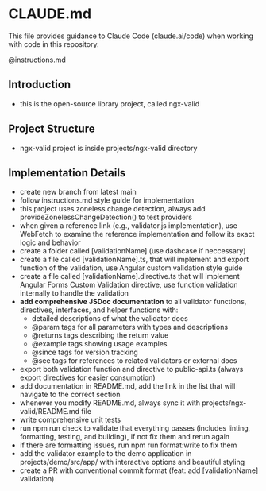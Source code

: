 # CLAUDE.md

This file provides guidance to Claude Code (claude.ai/code) when working with code in this repository.

@instructions.md

## Introduction

- this is the open-source library project, called ngx-valid

## Project Structure

- ngx-valid project is inside projects/ngx-valid directory

## Implementation Details

- create new branch from latest main
- follow instructions.md style guide for implementation
- this project uses zoneless change detection, always add provideZonelessChangeDetection() to test providers
- when given a reference link (e.g., validator.js implementation), use WebFetch to examine the reference implementation and follow its exact logic and behavior
- create a folder called [validationName] (use dashcase if neccessary)
- create a file called [validationName].ts, that will implement and export function of the validation, use Angular custom validation style guide
- create a file called [validationName].directive.ts that will implement Angular Forms Custom Validation directive, use function validation internally to handle the validation
- **add comprehensive JSDoc documentation** to all validator functions, directives, interfaces, and helper functions with:
  - detailed descriptions of what the validator does
  - @param tags for all parameters with types and descriptions
  - @returns tags describing the return value
  - @example tags showing usage examples
  - @since tags for version tracking
  - @see tags for references to related validators or external docs
- export both validation function and directive to public-api.ts (always export directives for easier consumption)
- add documentation in README.md, add the link in the list that will navigate to the correct section
- whenever you modify README.md, always sync it with projects/ngx-valid/README.md file
- write comprehensive unit tests
- run npm run check to validate that everything passes (includes linting, formatting, testing, and building), if not fix them and rerun again
- if there are formatting issues, run npm run format:write to fix them
- add the validator example to the demo application in projects/demo/src/app/ with interactive options and beautiful styling
- create a PR with conventional commit format (feat: add [validationName] validation)
